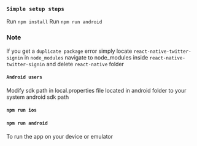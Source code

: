 
### `Simple setup steps`
Run `npm install`
Run `npm run android`

### Note 
If you get a `duplicate package` error simply locate `react-native-twitter-signin` in `node_modules`
navigate to node_modules inside `react-native-twitter-signin` and delete `react-native` folder

#### `Android users`
Modify sdk path in local.properties file located in android folder to your system android sdk path

#### `npm run ios`


#### `npm run android`

To run the app on your device or emulator
